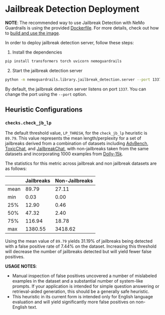 # Jailbreak Detection Deployment

**NOTE**: The recommended way to use Jailbreak Detection with NeMo Guardrails is using the provided [Dockerfile](../../../nemoguardrails/library/jailbreak_detection/Dockerfile). For more details, check out how to [build and use the image](./using-docker.md).

In order to deploy jailbreak detection server, follow these steps:

1. Install the dependencies
```bash
pip install transformers torch uvicorn nemoguardrails
```

2. Start the jailbreak detection server
```bash
python -m nemoguardrails.library.jailbreak_detection.server --port 1337
```

By default, the jailbreak detection server listens on port `1337`. You can change the port using the `--port` option.

## Heuristic Configurations

### `checks.check_jb_lp`
The default threshold value, `LP_THRESH`, for the `check_jb_lp` heuristic is `89.79`. 
This value represents the mean length/perplexity for a set of jailbreaks derived from a combination of datasets including [AdvBench](https://github.com/llm-attacks/llm-attacks), [ToxicChat](https://huggingface.co/datasets/lmsys/toxic-chat/blob/main/README.md), and [JailbreakChat](https://github.com/verazuo/jailbreak_llms), with non-jailbreaks taken from the same datasets and incorporating 1000 examples from [Dolly-15k](https://huggingface.co/datasets/databricks/databricks-dolly-15k).

The statistics for this metric across jailbreak and non jailbreak datasets are as follows:

|      | Jailbreaks | Non-Jailbreaks |
|------|------------|----------------|
| mean | 89.79      | 27.11          |
| min  | 0.03       | 0.00           |
| 25%  | 12.90      | 0.46           |
| 50%  | 47.32      | 2.40           |
| 75%  | 116.94     | 18.78          |
| max  | 1380.55    | 3418.62        |

Using the mean value of `89.79` yields 31.19% of jailbreaks being detected with a false positive rate of 7.44% on the dataset.
Increasing this threshold will decrease the number of jailbreaks detected but will yield fewer false positives.

**USAGE NOTES**: 
* Manual inspection of false positives uncovered a number of mislabeled examples in the dataset and a substantial number of system-like prompts.
If your application is intended for simple question answering or retrieval-aided generation, this should be a generally safe heuristic.
* This heuristic in its current form is intended only for English language evaluation and will yield significantly more false positives on non-English text.

